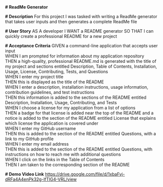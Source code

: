 **# ReadMe Generator**

**# Description**
For this project I was tasked with writing a ReadMe generator that takes user inputs and then generates a complete ReadMe file

**# User Story**
AS A developer
I WANT a README generator
SO THAT I can quickly create a professional README for a new project

**# Acceptance Criteria**
GIVEN a command-line application that accepts user input  
WHEN I am prompted for information about my application repository  
THEN a high-quality, professional README.md is generated with the title of my project and sections entitled Description, Table of Contents, Installation, Usage, License, Contributing, Tests, and Questions  
WHEN I enter my project title  
THEN this is displayed as the title of the README  
WHEN I enter a description, installation instructions, usage information, contribution guidelines, and test instructions  
THEN this information is added to the sections of the README entitled Description, Installation, Usage, Contributing, and Tests  
WHEN I choose a license for my application from a list of options  
THEN a badge for that license is added near the top of the README and a notice is added to the section of the README entitled License that explains which license the application is covered under  
WHEN I enter my GitHub username  
THEN this is added to the section of the README entitled Questions, with a link to my GitHub profile  
WHEN I enter my email address  
THEN this is added to the section of the README entitled Questions, with instructions on how to reach me with additional questions  
WHEN I click on the links in the Table of Contents  
THEN I am taken to the corresponding section of the README  

**# Demo Video Link**
https://drive.google.com/file/d/1xbaFvj-dRFa4A4enPk32g-lfTIG4-VRL/view
